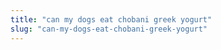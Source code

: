 ```yaml
---
title: "can my dogs eat chobani greek yogurt"
slug: "can-my-dogs-eat-chobani-greek-yogurt"
---
```


